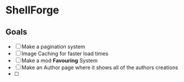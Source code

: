 # ShellForge
## Goals
- [ ] Make a pagination system
- [ ] Image Caching for faster load times
- [ ] Make a mod **Favouring** System
- [ ] Make an Author page where it shows all of the authors creations
- [ ] 
